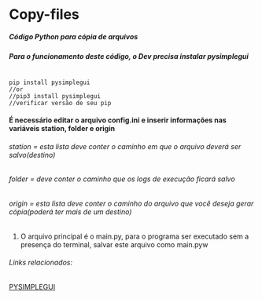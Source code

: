 # Copy-files

##### Código Python para cópia de arquivos

##### Para o funcionamento deste código, o Dev precisa instalar pysimplegui

```terminal

pip install pysimplegui
//or
//pip3 install pysimplegui
//verificar versão de seu pip
```

#### É necessário editar o arquivo config.ini e inserir informações nas variáveis station, folder e origin
###### station = esta lista deve conter o caminho em que o arquivo deverá ser salvo(destino)
###### folder = deve conter o caminho que os logs de execução ficará salvo
###### origin = esta lista deve conter o caminho do arquivo que você deseja gerar cópia(poderá ter mais de um destino)

1. O arquivo principal é o main.py, para o programa ser executado sem a presença do terminal, salvar este arquivo como main.pyw

###### Links relacionados:
[PYSIMPLEGUI](https://pysimplegui.readthedocs.io/en/latest/#pysimplegui-users-manual)
